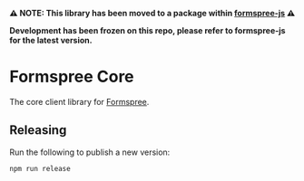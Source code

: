 **⚠️ NOTE: This library has been moved to a package within [formspree-js](https://github.com/formspree/formspree-js/tree/main/packages/formspree-core) ⚠️**

**Development has been frozen on this repo, please refer to formspree-js for the latest version.**

# Formspree Core

The core client library for [Formspree](https://formspree.io).

## Releasing

Run the following to publish a new version:

```
npm run release
```
